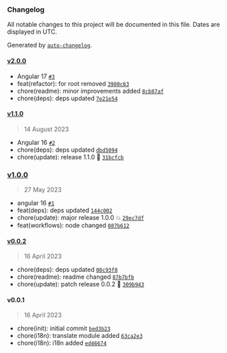### Changelog

All notable changes to this project will be documented in this file. Dates are displayed in UTC.

Generated by [`auto-changelog`](https://github.com/CookPete/auto-changelog).

#### [v2.0.0](https://github.com/Celtian/ngx-translate-version/compare/v1.1.0...v2.0.0)

- Angular 17 [`#3`](https://github.com/Celtian/ngx-translate-version/pull/3)
- feat(refactor): for root removed [`3980c63`](https://github.com/Celtian/ngx-translate-version/commit/3980c63acacefa8ead8bd3a32880829150a5dd75)
- chore(readme): minor improvements added [`8cb87af`](https://github.com/Celtian/ngx-translate-version/commit/8cb87af070b5176adde8276400af491ecaa26c52)
- chore(deps): deps updated [`7e21e54`](https://github.com/Celtian/ngx-translate-version/commit/7e21e54a5c46c5067c6e380689fbd1f5027254a7)

#### [v1.1.0](https://github.com/Celtian/ngx-translate-version/compare/v1.0.0...v1.1.0)

> 14 August 2023

- Angular 16 [`#2`](https://github.com/Celtian/ngx-translate-version/pull/2)
- chore(deps): deps updated [`dbd5094`](https://github.com/Celtian/ngx-translate-version/commit/dbd5094772c769b1aa3c6fee2c15a6f423eaf339)
- chore(update): release 1.1.0 🚀 [`31bcfcb`](https://github.com/Celtian/ngx-translate-version/commit/31bcfcbac64d28e55153b26c4df90825d27838b0)

### [v1.0.0](https://github.com/Celtian/ngx-translate-version/compare/v0.0.2...v1.0.0)

> 27 May 2023

- angular 16 [`#1`](https://github.com/Celtian/ngx-translate-version/pull/1)
- feat(deps): deps updated [`144c002`](https://github.com/Celtian/ngx-translate-version/commit/144c0020540b028e187180074cd67d94ce8e0c6a)
- chore(update): major release 1.0.0 💥 [`29ec7df`](https://github.com/Celtian/ngx-translate-version/commit/29ec7dfcf958678b7d0094bf802441efbb584e0b)
- feat(workflows): node changed [`087b612`](https://github.com/Celtian/ngx-translate-version/commit/087b612fb6f0593c149320d78befb1e4144311b8)

#### [v0.0.2](https://github.com/Celtian/ngx-translate-version/compare/v0.0.1...v0.0.2)

> 16 April 2023

- chore(deps): deps updated [`08c93f8`](https://github.com/Celtian/ngx-translate-version/commit/08c93f8c92af5a6d76752eea54344f80a7ce3e2f)
- chore(readme): readme changed [`87b7bfb`](https://github.com/Celtian/ngx-translate-version/commit/87b7bfbb84ab61a4e643abb5a3d5036f431f299c)
- chore(update): patch release 0.0.2 🐛 [`309b943`](https://github.com/Celtian/ngx-translate-version/commit/309b943a85c2014c175c6dd417321710e05edfc7)

#### v0.0.1

> 16 April 2023

- chore(init): initial commit [`bed3b23`](https://github.com/Celtian/ngx-translate-version/commit/bed3b23cdec960de4f08c45f18df723ed9cf7c51)
- chore(i18n): translate module added [`63ca2e3`](https://github.com/Celtian/ngx-translate-version/commit/63ca2e353d6e9b769234ad9f841b74bc3a602ef8)
- chore(i18n): i18n added [`ed46674`](https://github.com/Celtian/ngx-translate-version/commit/ed466740f8c9d25cecc4692048bfa2282c4664a4)
